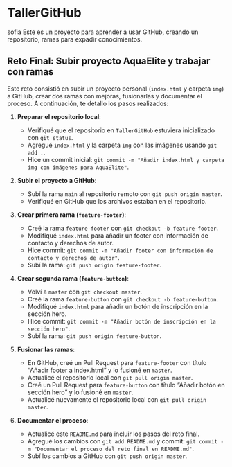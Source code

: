 # TallerGitHub
sofia 
Este es un proyecto para aprender a usar GitHub, creando un repositorio, ramas para expadir conocimientos.

## Reto Final: Subir proyecto AquaElite y trabajar con ramas

Este reto consistió en subir un proyecto personal (`index.html` y carpeta `img`) a GitHub, crear dos ramas con mejoras, fusionarlas y documentar el proceso. A continuación, te detallo los pasos realizados:

1. **Preparar el repositorio local**:
   - Verifiqué que el repositorio en `TallerGitHub` estuviera inicializado con `git status`.
   - Agregué `index.html` y la carpeta `img` con las imágenes usando `git add .`.
   - Hice un commit inicial: `git commit -m "Añadir index.html y carpeta img con imágenes para AquaElite"`.

2. **Subir el proyecto a GitHub**:
   - Subí la rama `main` al repositorio remoto con `git push origin master`.
   - Verifiqué en GitHub que los archivos estaban en el repositorio.

3. **Crear primera rama (`feature-footer`)**:
   - Creé la rama `feature-footer` con `git checkout -b feature-footer`.
   - Modifiqué `index.html` para añadir un footer con información de contacto y derechos de autor.
   - Hice commit: `git commit -m "Añadir footer con información de contacto y derechos de autor"`.
   - Subí la rama: `git push origin feature-footer`.

4. **Crear segunda rama (`feature-button`)**:
   - Volví a `master` con `git checkout master`.
   - Creé la rama `feature-button` con `git checkout -b feature-button`.
   - Modifiqué `index.html` para añadir un botón de inscripción en la sección hero.
   - Hice commit: `git commit -m "Añadir botón de inscripción en la sección hero"`.
   - Subí la rama: `git push origin feature-button`.

5. **Fusionar las ramas**:
   - En GitHub, creé un Pull Request para `feature-footer` con título “Añadir footer a index.html” y lo fusioné en `master`.
   - Actualicé el repositorio local con `git pull origin master`.
   - Creé un Pull Request para `feature-button` con título “Añadir botón en sección hero” y lo fusioné en `master`.
   - Actualicé nuevamente el repositorio local con `git pull origin master`.

6. **Documentar el proceso**:
   - Actualicé este `README.md` para incluir los pasos del reto final.
   - Agregué los cambios con `git add README.md` y commit: `git commit -m "Documentar el proceso del reto final en README.md"`.
   - Subí los cambios a GitHub con `git push origin master`.